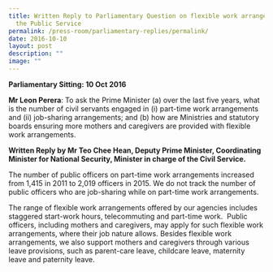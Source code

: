 ```yaml
---
title: Written Reply to Parliamentary Question on flexible work arrangements in
  the Public Service
permalink: /press-room/parliamentary-replies/permalink/
date: 2016-10-10
layout: post
description: ""
image: ""
---
```

**Parliamentary Sitting: 10 Oct 2016**  
  
**Mr Leon Perera**: To ask the Prime Minister (a) over the last five years, what is the number of civil servants engaged in (i) part-time work arrangements and (ii) job-sharing arrangements; and (b) how are Ministries and statutory boards ensuring more mothers and caregivers are provided with flexible work arrangements.   
  
**Written Reply by Mr Teo Chee Hean, Deputy Prime Minister, Coordinating Minister for National Security, Minister in charge of the Civil Service.**  
  
The number of public officers on part-time work arrangements increased from 1,415 in 2011 to 2,019 officers in 2015. We do not track the number of public officers who are job-sharing while on part-time work arrangements.  
  
The range of flexible work arrangements offered by our agencies includes staggered start-work hours, telecommuting and part-time work.  Public officers, including mothers and caregivers, may apply for such flexible work arrangements, where their job nature allows. Besides flexible work arrangements, we also support mothers and caregivers through various leave provisions, such as parent-care leave, childcare leave, maternity leave and paternity leave.